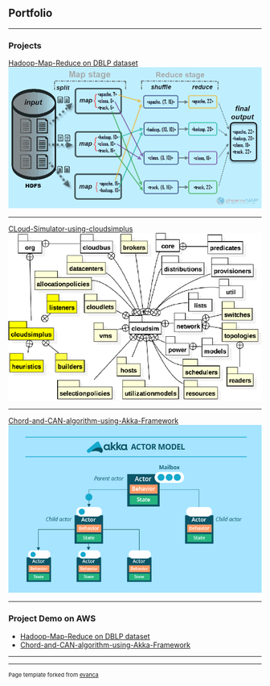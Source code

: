 ## Portfolio

---

### Projects

[Hadoop-Map-Reduce on DBLP dataset](https://github.com/gautamojha1997/Hadoop-Map-Reduce)
<img src="images/hadoop.png?raw=true"/>

---
[CLoud-Simulator-using-cloudsimplus](https://github.com/gautamojha1997/CLoud-Simulator-using-cloudsimplus)
<img src="images/cloudsim.png?raw=true"/>

---
[Chord-and-CAN-algorithm-using-Akka-Framework](https://github.com/gautamojha1997/Chord-and-CAN-algorithm-using-Akka-Framework)
<img src="images/akka.png?raw=true"/>

---

### Project Demo on AWS

- [Hadoop-Map-Reduce on DBLP dataset](https://www.youtube.com/watch?v=Bf9jDGrR2IQ&lc=UgwukfyrfNnX-BotE094AaABAg)
- [Chord-and-CAN-algorithm-using-Akka-Framework](https://www.youtube.com/watch?v=nUiLzY_UcdI&feature=youtu.be)

---




---
<p style="font-size:11px">Page template forked from <a href="https://github.com/evanca/quick-portfolio">evanca</a></p>
<!-- Remove above link if you don't want to attibute -->
